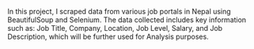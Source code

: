 
In this project, I scraped data  from various job portals in Nepal using BeautifulSoup and Selenium. The data collected includes key information such as: Job Title, Company, Location, Job Level, Salary, and Job Description, which will be further used for Analysis purposes.
